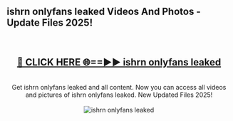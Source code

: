 <h2>ishrn onlyfans leaked Videos And Photos - Update Files 2025!</h2>
<br>
<div align="center">
<h2><a href="https://top-ai-tools.click/QrbHav" rel="nofollow">🔴 CLICK HERE 🌐==►► ishrn onlyfans leaked</a></h2>
<br>
Get ishrn onlyfans leaked and all content. Now you can access all videos and pictures of ishrn onlyfans leaked. New Updated Files 2025!
<br>
<br>
<a href="https://top-ai-tools.click/QrbHav" rel="nofollow" data-target="animated-image.originalLink"><img src="https://i.ibb.co.com/WyWwxjT/player-gif2.gif" alt="ishrn onlyfans leaked" style="max-width: 100%; display: inline-block;" data-target="animated-image.originalImage"></a>
</div>
<br>